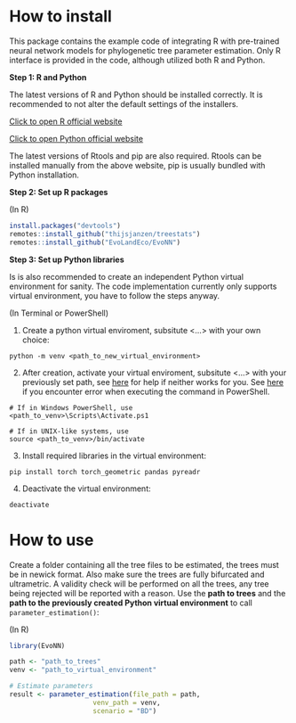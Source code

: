 # How to install
This package contains the example code of integrating R with pre-trained neural network models for phylogenetic tree parameter estimation. Only R interface is provided in the code, although utilized both R and Python. 

**Step 1: R and Python**

The latest versions of R and Python should be installed correctly. It is recommended to not alter the default settings of the installers. 

[Click to open R official website](https://cran.r-project.org/)

[Click to open Python official website](https://www.python.org/downloads/)

The latest versions of Rtools and pip are also required. Rtools can be installed manually from the above website, pip is usually bundled with Python installation.

**Step 2: Set up R packages**

(In R)
```r
install.packages("devtools")
remotes::install_github("thijsjanzen/treestats")
remotes::install_github("EvoLandEco/EvoNN")
```

**Step 3: Set up Python libraries**

Is is also recommended to create an independent Python virtual environment for sanity. The code implementation currently only supports virtual environment, you have to follow the steps anyway.

(In Terminal or PowerShell)
1. Create a python virtual enviroment, subsitute <...> with your own choice:
```
python -m venv <path_to_new_virtual_environment>
```
2. After creation, activate your virtual enviroment, subsitute <...> with your previously set path, see [here](https://docs.python.org/3/library/venv.html) for help if neither works for you. See [here](https://superuser.com/questions/106360/how-to-enable-execution-of-powershell-scripts) if you encounter error when executing the command in PowerShell.
```
# If in Windows PowerShell, use
<path_to_venv>\Scripts\Activate.ps1

# If in UNIX-like systems, use
source <path_to_venv>/bin/activate
```

3. Install required libraries in the virtual environment:
```
pip install torch torch_geometric pandas pyreadr
```

4. Deactivate the virtual environment:
```
deactivate
```

# How to use

Create a folder containing all the tree files to be estimated, the trees must be in newick format. Also make sure the trees are fully bifurcated and ultrametric. A validity check will be performed on all the trees, any tree being rejected will be reported with a reason.
Use the **path to trees** and the **path to the previously created Python virtual environment** to call `parameter_estimation()`:

(In R)
```r
library(EvoNN)

path <- "path_to_trees"
venv <- "path_to_virtual_environment"

# Estimate parameters
result <- parameter_estimation(file_path = path, 
                     venv_path = venv,
                     scenario = "BD")
```
